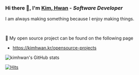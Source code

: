 ### Hi there 👋, I'm [Kim, Hwan](https://kimhwan.kr/) - ***Software Developer*** 

I am always making something because I enjoy making things.

<br/>

📘 My open source project can be found on the following page
- https://kimhwan.kr/opensource-projects

![kimhwan's GitHub stats](https://github-readme-stats.vercel.app/api?username=akon47&show_icons=true&theme=dark)

[![Hits](https://counter.kimhwan.kr/?key=github-akon47)](https://github.com/akon47)

